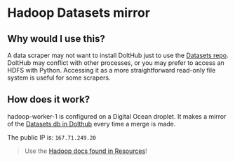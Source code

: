# Hadoop Datasets mirror

## Why would I use this?

A data scraper may not want to install DoltHub just to use the [Datasets repo](https://www.dolthub.com/repositories/pdap/datasets). DoltHub may conflict with other processes, or you may prefer to access an HDFS with Python. Accessing it as a more straightforward read-only file system is useful for some scrapers.

## How does it work?

hadoop-worker-1 is configured on a Digital Ocean droplet. It makes a mirror of the [Datasets db in Dolthub](https://www.dolthub.com/repositories/pdap/datasets/data/master/datasets) every time a merge is made.

The public IP is: `167.71.249.20`

> Use the [Hadoop docs found in Resources](../../tools/resources/)!

